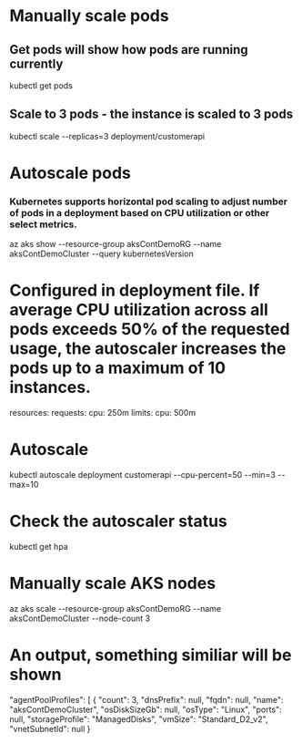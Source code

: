 # Manually scale pods
## Get pods will show how pods are running currently
kubectl get pods

## Scale to 3 pods - the instance is scaled to 3 pods
kubectl scale --replicas=3 deployment/customerapi

# Autoscale pods
### Kubernetes supports horizontal pod scaling to adjust number of pods in a deployment based on CPU utilization or other select metrics.

az aks show --resource-group aksContDemoRG --name aksContDemoCluster --query kubernetesVersion

# Configured in deployment file. If average CPU utilization across all pods exceeds 50% of the requested usage, the autoscaler increases the pods up to a maximum of 10 instances.

resources:
  requests:
     cpu: 250m
  limits:
     cpu: 500m

# Autoscale
kubectl autoscale deployment customerapi --cpu-percent=50 --min=3 --max=10

# Check the autoscaler status
kubectl get hpa

# Manually scale AKS nodes
az aks scale --resource-group aksContDemoRG --name aksContDemoCluster --node-count 3

# An output, something similiar will be shown
"agentPoolProfiles": [
  {
    "count": 3,
    "dnsPrefix": null,
    "fqdn": null,
    "name": "aksContDemoCluster",
    "osDiskSizeGb": null,
    "osType": "Linux",
    "ports": null,
    "storageProfile": "ManagedDisks",
    "vmSize": "Standard_D2_v2",
    "vnetSubnetId": null
  }